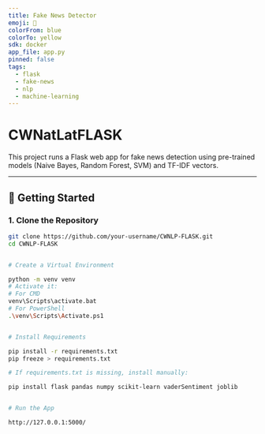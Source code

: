 ```yaml
---
title: Fake News Detector
emoji: 📰
colorFrom: blue
colorTo: yellow
sdk: docker
app_file: app.py
pinned: false
tags:
  - flask
  - fake-news
  - nlp
  - machine-learning
---
```



# CWNatLatFLASK

This project runs a Flask web app for fake news detection using pre-trained models (Naive Bayes, Random Forest, SVM) and TF-IDF vectors.

---

## 🚀 Getting Started

### 1. Clone the Repository

```bash
git clone https://github.com/your-username/CWNLP-FLASK.git
cd CWNLP-FLASK


# Create a Virtual Environment

python -m venv venv
# Activate it:
# For CMD
venv\Scripts\activate.bat
# For PowerShell
.\venv\Scripts\Activate.ps1


# Install Requirements

pip install -r requirements.txt
pip freeze > requirements.txt

# If requirements.txt is missing, install manually:

pip install flask pandas numpy scikit-learn vaderSentiment joblib


# Run the App

http://127.0.0.1:5000/
